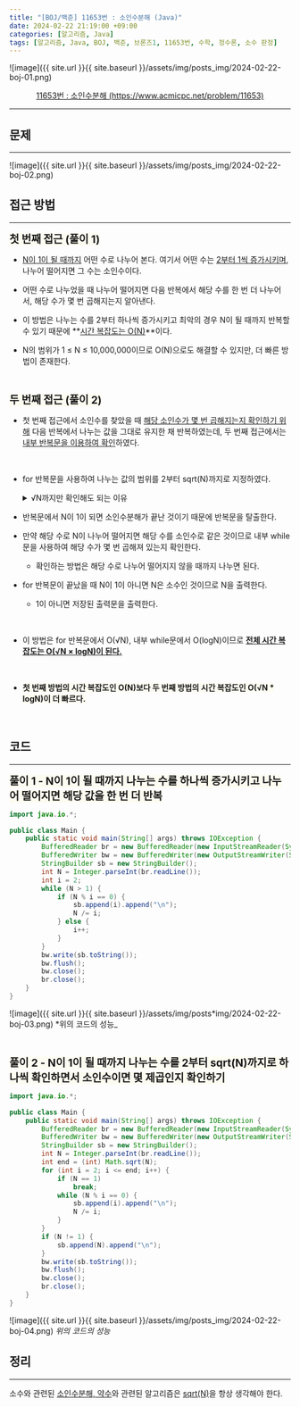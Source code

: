 ```yaml
---
title: "[BOJ/백준] 11653번 : 소인수분해 (Java)"
date: 2024-02-22 21:19:00 +09:00
categories: [알고리즘, Java]
tags: [알고리즘, Java, BOJ, 백준, 브론즈1, 11653번, 수학, 정수론, 소수 판정]
---
```


![image]({{ site.url }}{{ site.baseurl }}/assets/img/posts_img/2024-02-22-boj-01.png)

<center><a href="https://www.acmicpc.net/problem/11653">11653번 : 소인수분해 (https://www.acmicpc.net/problem/11653)</a></center>

---

## **문제**

---

![image]({{ site.url }}{{ site.baseurl }}/assets/img/posts_img/2024-02-22-boj-02.png)

## **접근 방법**

---

<span style = 'font-size : 1.18rem; background-color : rgb(255, 245, 177,0.15)'> **첫 번째 접근 (풀이 1)**</span>

- <U>N이 1이 될 때까지</U> 어떤 수로 나누어 본다. 여기서 어떤 수는 <U>2부터 1씩 증가시키며</U>, 나누어 떨어지면 그 수는 소인수이다.

- 어떤 수로 나누었을 때 나누어 떨어지면 다음 반복에서 해당 수를 한 번 더 나누어서, 해당 수가 몇 번 곱해지는지 알아낸다.

- 이 방법은 나누는 수를 2부터 하나씩 증가시키고 최악의 경우 N이 될 때까지 반복할 수 있기 때문에 **<U>시간 복잡도는 O(N)</U>**이다.

- N의 범위가 1 ≤ N ≤ 10,000,000이므로 O(N)으로도 해결할 수 있지만, 더 빠른 방법이 존재한다.

  <br/>

<span style = 'font-size : 1.18rem; background-color : rgb(255, 245, 177,0.15)'> **두 번째 접근 (풀이 2)**</span>

- 첫 번째 접근에서 소인수를 찾았을 때 <U>해당 소인수가 몇 번 곱해지는지 확인하기 위해</U> 다음 반복에서 나누는 값을 그대로 유지한 채 반복하였는데, 두 번째 접근에서는 <U>내부 반복문을 이용하여 확인</U>하였다.

<br/>

- for 반복문을 사용하여 나누는 값의 범위를 2부터 sqrt(N)까지로 지정하였다.

  <details><summary>√N까지만 확인해도 되는 이유</summary>   
  <blockquote>N이 합성수일 때, N = a * b(a, b는 자연수)로 나타낼 수 있으며, 둘 중 하나는 반드시 √N 이하의 값이 된다. √N보다 큰 값은 그 값에 대하여 소인수분해를 할 수 있기 때문에 √N까지만 확인하여도 된다. N이 소수인 경우는 반복문 밑에서 처리한다. </blockquote></details>

- 반복문에서 N이 1이 되면 소인수분해가 끝난 것이기 때문에 반복문을 탈출한다.
- 만약 해당 수로 N이 나누어 떨어지면 해당 수를 소인수로 같은 것이므로 내부 while문을 사용하여 해당 수가 몇 번 곱해져 있는지 확인한다.
  - 확인하는 방법은 해당 수로 나누어 떨어지지 않을 때까지 나누면 된다.
- for 반복문이 끝났을 때 N이 1이 아니면 N은 소수인 것이므로 N을 출력한다.
  - 1이 아니면 저장된 출력문을 출력한다.

<br/>

- 이 방법은 for 반복문에서 O(√N), 내부 while문에서 O(logN)이므로 **<U>전체 시간 복잡도는 O(√N × logN)이 된다. </U>**

<br/>

- <span style = 'background-color : rgb(255, 245, 177,0.15)'> **첫 번째 방법의 시간 복잡도인 O(N)보다 두 번째 방법의 시간 복잡도인 O(√N \* logN)이 더 빠르다.**</span>

<br/>

## **코드**

---

<span style = 'font-size : 1.18rem; background-color : rgb(255, 245, 177,0.15)'> **풀이 1 - N이 1이 될 때까지 나누는 수를 하나씩 증가시키고 나누어 떨어지면 해당 값을 한 번 더 반복**</span>

```java
import java.io.*;

public class Main {
	public static void main(String[] args) throws IOException {
		BufferedReader br = new BufferedReader(new InputStreamReader(System.in));
		BufferedWriter bw = new BufferedWriter(new OutputStreamWriter(System.out));
		StringBuilder sb = new StringBuilder();
		int N = Integer.parseInt(br.readLine());
		int i = 2;
		while (N > 1) {
			if (N % i == 0) {
				sb.append(i).append("\n");
				N /= i;
			} else {
				i++;
			}
		}
		bw.write(sb.toString());
		bw.flush();
		bw.close();
		br.close();
	}
}
```

![image]({{ site.url }}{{ site.baseurl }}/assets/img/posts*img/2024-02-22-boj-03.png)
*위의 코드의 성능\_

<br/>

<span style = 'font-size : 1.18rem; background-color : rgb(255, 245, 177,0.15)'> **풀이 2 - N이 1이 될 때까지 나누는 수를 2부터 sqrt(N)까지로 하나씩 확인하면서 소인수이면 몇 제곱인지 확인하기**</span>

```java
import java.io.*;

public class Main {
	public static void main(String[] args) throws IOException {
		BufferedReader br = new BufferedReader(new InputStreamReader(System.in));
		BufferedWriter bw = new BufferedWriter(new OutputStreamWriter(System.out));
		StringBuilder sb = new StringBuilder();
		int N = Integer.parseInt(br.readLine());
		int end = (int) Math.sqrt(N);
		for (int i = 2; i <= end; i++) {
			if (N == 1)
				break;
			while (N % i == 0) {
				sb.append(i).append("\n");
				N /= i;
			}
		}
		if (N != 1) {
			sb.append(N).append("\n");
		}
		bw.write(sb.toString());
		bw.flush();
		bw.close();
		br.close();
	}
}
```

![image]({{ site.url }}{{ site.baseurl }}/assets/img/posts_img/2024-02-22-boj-04.png)
_위의 코드의 성능_

<!--
## **배운 점 메모**

---
<br/>
-->

## **정리**

---

소수와 관련된 <U>소인수분해, 약수</U>와 관련된 알고리즘은 <U>sqrt(N)</U>을 항상 생각해야 한다.

<br/>

<!--
## **참고 사이트**

---
<br/>
-->
